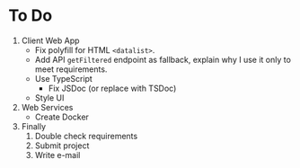 # To Do

1. Client Web App
    - Fix polyfill for HTML `<datalist>`.
    - Add API `getFiltered` endpoint as fallback, explain why I use it only to meet requirements.
    - Use TypeScript
        - Fix JSDoc (or replace with TSDoc)
    - Style UI
2. Web Services
    - Create Docker
3. Finally
    1. Double check requirements
    2. Submit project
    3. Write e-mail
